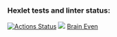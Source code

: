 ### Hexlet tests and linter status:
[![Actions Status](https://github.com/LanderExplorer/frontend-project-lvl1/workflows/hexlet-check/badge.svg)](https://github.com/LanderExplorer/frontend-project-lvl1/actions)
<a href="https://codeclimate.com/github/LanderExplorer/frontend-project-lvl1/maintainability"><img src="https://api.codeclimate.com/v1/badges/e2ecf26fde245d52132c/maintainability" /></a>
<a href="https://asciinema.org/a/w8jcTe902jOEN1ugOhlq9o9OJ" src="https://asciinema.org/a/w8jcTe902jOEN1ugOhlq9o9OJ">Brain Even</a>